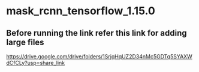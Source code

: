 # mask_rcnn_tensorflow_1.15.0
## Before running the link refer this link for adding large files 
https://drive.google.com/drive/folders/1SrjqHqUZ2D34nMc5GDTq5SYAXWdCfCLy?usp=share_link
